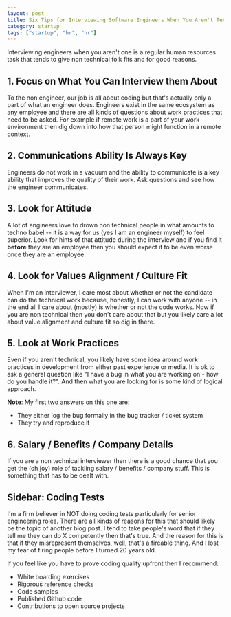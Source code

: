 ```yaml
---
layout: post
title: Six Tips for Interviewing Software Engineers When You Aren't Technical
category: startup
tags: ["startup", "hr", "hr"]
---
```

Interviewing engineers when you aren't one is a regular human resources task that tends to give non technical folk fits and for good reasons.

## 1. Focus on What You Can Interview them About

To the non engineer, our job is all about coding but that's actually only a part of what an engineer does.  Engineers exist in the same ecosystem as any employee and there are all kinds of questions about work practices that need to be asked.  For example if remote work is a part of your work environment then dig down into how that person might function in a remote context.

## 2. Communications Ability Is Always Key

Engineers do not work in a vacuum and the ability to communicate is a key ability that improves the quality of their work.  Ask questions and see how the engineer communicates.

## 3. Look for Attitude

A lot of engineers love to drown non technical people in what amounts to techno babel -- it is a way for us (yes I am an engineer myself) to feel superior.  Look for hints of that attitude during the interview and if you find it **before** they are an employee then you should expect it to be even worse once they are an employee.

## 4. Look for Values Alignment / Culture Fit

When I'm an interviewer, I care most about whether or not the candidate can do the technical work because, honestly, I can work with anyone -- in the end all I care about (mostly) is whether or not the code works.  Now if you are non technical then you don't care about that but you likely care a lot about value alignment and culture fit so dig in there.

## 5. Look at Work Practices

Even if you aren't technical, you likely have some idea around work practices in development from either past experience or media.  It is ok to ask a general question like "I have a bug in what you are working on - how do you handle it?".  And then what you are looking for is some kind of logical approach.  

**Note**: My first two answers on this one are:

* They either log the bug formally in the bug tracker / ticket system
* They try and reproduce it

## 6. Salary / Benefits / Company Details

If you are a non technical interviewer then there is a good chance that you get the (oh joy) role of tackling salary / benefits / company stuff.  This is something that has to be dealt with.

## Sidebar: Coding Tests

I'm a firm believer in NOT doing coding tests particularly for senior engineering roles.  There are all kinds of reasons for this that should likely be the topic of another blog post.  I tend to take people's word that if they tell me they can do X competently then that's true.  And the reason for this is that if they misrepresent themselves, well, that's a fireable thing.  And I lost my fear of firing people before I turned 20 years old.

If you feel like you have to prove coding quality upfront then I recommend:

* White boarding exercises
* Rigorous reference checks
* Code samples
* Published Github code
* Contributions to open source projects
